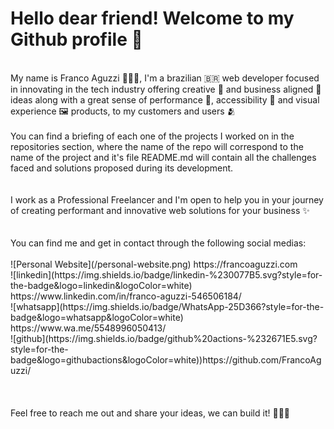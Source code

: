 # Hello dear friend! Welcome to my Github profile 👋
<br>
My name is Franco Aguzzi 👨🏼‍💻, I'm a brazilian 🇧🇷 web developer focused in innovating in the tech industry offering creative 🎨 and business aligned 🏤 ideas along with a great sense of performance 🚀, accessibility 🦾 and visual experience 🖼 products, to my customers and users 🫂
<br>
<br>
You can find a briefing of each one of the projects I worked on in the repositories section, where the name of the repo will correspond to the name of the project and it's file README.md will contain all the challenges faced and solutions proposed during its development.
<br>
<br>
<br>
I work as a Professional Freelancer and I'm open to help you in your journey of creating performant and innovative web solutions for your business ✨ 
<br>
<br>
<br>
You can find me and get in contact through the following social medias:
<br>
<br>
![Personal Website](/personal-website.png) https://francoaguzzi.com <br>
![linkedin](https://img.shields.io/badge/linkedin-%230077B5.svg?style=for-the-badge&logo=linkedin&logoColor=white) https://www.linkedin.com/in/franco-aguzzi-546506184/ <br>
![whatsapp](https://img.shields.io/badge/WhatsApp-25D366?style=for-the-badge&logo=whatsapp&logoColor=white) https://www.wa.me/5548996050413/ <br>
![github](https://img.shields.io/badge/github%20actions-%232671E5.svg?style=for-the-badge&logo=githubactions&logoColor=white))https://github.com/FrancoAguzzi/ <br>
<br>
<br>
<br>
Feel free to reach me out and share your ideas, we can build it! ✋🏼😉
